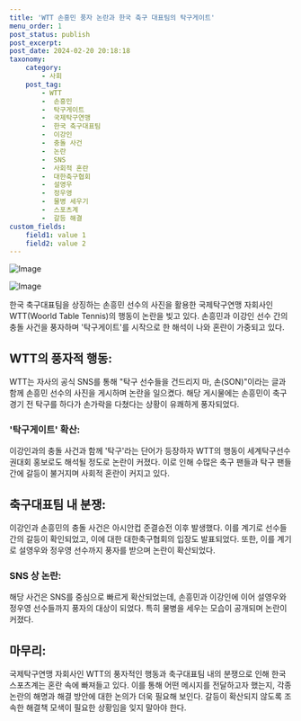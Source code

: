 ```yaml
---
title: 'WTT 손흥민 풍자 논란과 한국 축구 대표팀의 탁구게이트'
menu_order: 1
post_status: publish
post_excerpt: 
post_date: 2024-02-20 20:18:18
taxonomy:
    category:
        - 사회
    post_tag:
        - WTT
        -  손흥민
        -  탁구게이트
        -  국제탁구연맹
        -  한국 축구대표팀
        -  이강인
        -  충돌 사건
        -  논란
        -  SNS
        -  사회적 혼란
        -  대한축구협회
        -  설영우
        -  정우영
        -  물병 세우기
        -  스포츠계
        -  갈등 해결
custom_fields:
    field1: value 1
    field2: value 2
---
```


![Image](https://imgnews.pstatic.net/image/015/2024/02/19/0004950366_001_20240219220103205.jpg?type=w647)

![Image](https://imgnews.pstatic.net/image/015/2024/02/19/0004950366_002_20240219220103229.jpg?type=w647)

한국 축구대표팀을 상징하는 손흥민 선수의 사진을 활용한 국제탁구연맹 자회사인 WTT(Woorld Table Tennis)의 행동이 논란을 빚고 있다. 손흥민과 이강인 선수 간의 충돌 사건을 풍자하며 '탁구게이트'를 시작으로 한 해석이 나와 혼란이 가중되고 있다.
## WTT의 풍자적 행동:
WTT는 자사의 공식 SNS를 통해 "탁구 선수들을 건드리지 마, 손(SON)"이라는 글과 함께 손흥민 선수의 사진을 게시하며 논란을 일으켰다. 해당 게시물에는 손흥민이 축구 경기 전 탁구를 하다가 손가락을 다쳤다는 상황이 유쾌하게 풍자되었다.
### '탁구게이트' 확산:
이강인과의 충돌 사건과 함께 '탁구'라는 단어가 등장하자 WTT의 행동이 세계탁구선수권대회 홍보로도 해석될 정도로 논란이 커졌다. 이로 인해 수많은 축구 팬들과 탁구 팬들 간에 갈등이 불거지며 사회적 혼란이 커지고 있다.
## 축구대표팀 내 분쟁:
이강인과 손흥민의 충돌 사건은 아시안컵 준결승전 이후 발생했다. 이를 계기로 선수들 간의 갈등이 확인되었고, 이에 대한 대한축구협회의 입장도 발표되었다. 또한, 이를 계기로 설영우와 정우영 선수까지 풍자를 받으며 논란이 확산되었다.
### SNS 상 논란:
해당 사건은 SNS를 중심으로 빠르게 확산되었는데, 손흥민과 이강인에 이어 설영우와 정우영 선수들까지 풍자의 대상이 되었다. 특히 물병을 세우는 모습이 공개되며 논란이 커졌다.
## 마무리:
국제탁구연맹 자회사인 WTT의 풍자적인 행동과 축구대표팀 내의 분쟁으로 인해 한국 스포츠계는 혼란 속에 빠져들고 있다. 이를 통해 어떤 메시지를 전달하고자 했는지, 각종 논란의 해명과 해결 방안에 대한 논의가 더욱 필요해 보인다. 갈등이 확산되지 않도록 조속한 해결책 모색이 필요한 상황임을 잊지 말아야 한다.
